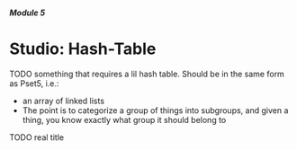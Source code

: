 ##### Module 5

# Studio: Hash-Table

TODO something that requires a lil hash table. Should be in the same form as Pset5, i.e.:
* an array of linked lists
* The point is to categorize a group of things into subgroups, and given a thing, you know exactly what group it should belong to

TODO real title

